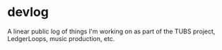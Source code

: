 # devlog
A linear public log of things I'm working on as part of the TUBS project, LedgerLoops, music production, etc.

